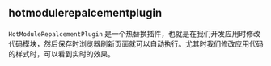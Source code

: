 ## hotmodulerepalcementplugin

`HotModuleRepalcementPlugin` 是一个热替换插件，也就是在我们开发应用时修改代码模块，然后保存时浏览器刷新页面就可以自动执行。尤其时我们修改应用代码的样式时，可以看到实时的效果。

###